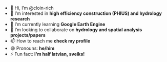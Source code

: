 - 👋 Hi, I’m @cloin-rich
- 👀 I’m interested in **high efficiency construction (PHIUS) and hydrology research**
- 🌱 I’m currently learning **Google Earth Engine**
- 💞️ I’m looking to collaborate on **hydrology and spatial analysis projects/papers**
- 📫 How to reach me **check my profile**
- 😄 Pronouns: **he/him**
- ⚡ Fun fact: **I'm half latvian, sveiks!**

<!---
cloin-rich/cloin-rich is a ✨ special ✨ repository because its `README.md` (this file) appears on your GitHub profile.
You can click the Preview link to take a look at your changes.
--->
